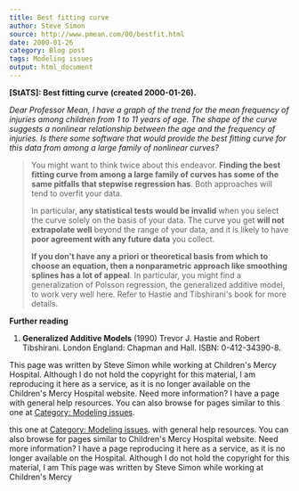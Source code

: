 ```yaml
---
title: Best fitting curve
author: Steve Simon
source: http://www.pmean.com/00/bestfit.html
date: 2000-01-26
category: Blog post
tags: Modeling issues
output: html_document
---
```

****[StATS]:** Best fitting curve** **(created
2000-01-26).**

*Dear Professor Mean, I have a graph of the trend for the mean frequency
of injuries among children from 1 to 11 years of age. The shape of the
curve suggests a nonlinear relationship between the age and the
frequency of injuries. Is there some software that would provide the
best fitting curve for this data from among a large family of nonlinear
curves?*

> You might want to think twice about this endeavor. **Finding the best
> fitting curve from among a large family of curves has some of the same
> pitfalls that stepwise regression has**. Both approaches will tend to
> overfit your data.
>
> In particular, **any statistical tests would be invalid** when you
> select the curve solely on the basis of your data. The curve you get
> **will not extrapolate well** beyond the range of your data, and it is
> likely to have **poor agreement with any future data** you collect.
>
> **If you don't have any a priori or theoretical basis from which to
> choose an equation, then a nonparametric approach like smoothing
> splines has a lot of appeal**. In particular, you might find a
> generalization of Poisson regression, the generalized additive model,
> to work very well here. Refer to Hastie and Tibshirani's book for
> more details.

**Further reading**

1.  **Generalized Additive Models** (1990) Trevor J. Hastie and Robert
    Tibshirani. London England: Chapman and Hall. ISBN: 0-412-34390-8.

This page was written by Steve Simon while working at Children's Mercy
Hospital. Although I do not hold the copyright for this material, I am
reproducing it here as a service, as it is no longer available on the
Children's Mercy Hospital website. Need more information? I have a page
with general help resources. You can also browse for pages similar to
this one at [Category: Modeling issues](../category/ModelingIssues.asp).
<!---More--->
this one at [Category: Modeling issues](../category/ModelingIssues.asp).
with general help resources. You can also browse for pages similar to
Children's Mercy Hospital website. Need more information? I have a page
reproducing it here as a service, as it is no longer available on the
Hospital. Although I do not hold the copyright for this material, I am
This page was written by Steve Simon while working at Children's Mercy

<!---Do not use
****[StATS]:** Best fitting curve** **(created
This page was written by Steve Simon while working at Children's Mercy
Hospital. Although I do not hold the copyright for this material, I am
reproducing it here as a service, as it is no longer available on the
Children's Mercy Hospital website. Need more information? I have a page
with general help resources. You can also browse for pages similar to
this one at [Category: Modeling issues](../category/ModelingIssues.asp).
--->

